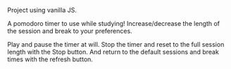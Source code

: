 Project using vanilla JS.

A pomodoro timer to use while studying! Increase/decrease the length of the session and break to your preferences.

Play and pause the timer at will. Stop the timer and reset to the full session length with the Stop button. And return to the default sessions and break times with the refresh button.
